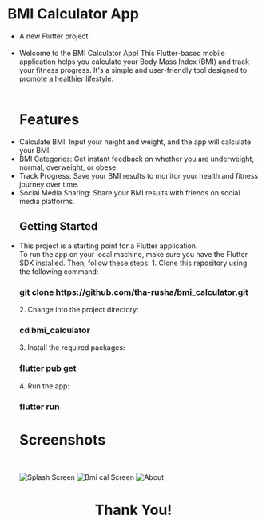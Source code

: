 # BMI Calculator App
<ul>
<li>A new Flutter project.</li> <br>
<li>
Welcome to the BMI Calculator App! This Flutter-based mobile application helps you calculate your Body Mass Index (BMI) and track your fitness progress. It's a simple and user-friendly tool designed to promote a healthier lifestyle.</li>
<br>
<h1>Features</h1>
<li>Calculate BMI: Input your height and weight, and the app will calculate your BMI.</li>
<li>BMI Categories: Get instant feedback on whether you are underweight, normal, overweight, or obese.</li>
<li>Track Progress: Save your BMI results to monitor your health and fitness journey over time.</li>
<li>Social Media Sharing: Share your BMI results with friends on social media platforms.</li>

## Getting Started

<li>This project is a starting point for a Flutter application.</li>
To run the app on your local machine, make sure you have the Flutter SDK installed. Then, follow these steps:
1. Clone this repository using the following command:
<h3>git clone https://github.com/tha-rusha/bmi_calculator.git </h3>
2. Change into the project directory:
<h3>cd bmi_calculator </h3>
3. Install the required packages:
<h3>flutter pub get </h3>
4. Run the app:
<h3>flutter run </h3>
<h1>Screenshots</h1><br>

![Splash Screen](https://github.com/tha-rusha/bmi_calculator/assets/86361836/fb732f23-4882-462e-bda3-a0fdb3195b4f)
![Bmi cal Screen](https://github.com/tha-rusha/bmi_calculator/assets/86361836/5bac6ed2-a28a-4717-9eaa-447694205cb3)
![About](https://github.com/tha-rusha/bmi_calculator/assets/86361836/1b158326-783e-4dee-b7d3-aac23848f389)

</ul>
<h1><center>Thank You!</center></h1>
